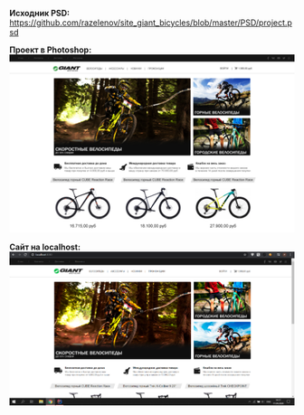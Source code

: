 **Исходник PSD:** https://github.com/razelenov/site_giant_bicycles/blob/master/PSD/project.psd

**Проект в Photoshop:**
![Проект](https://github.com/razelenov/site_giant_bicycles/blob/master/PSD/PSD_project.jpg)

**Сайт на localhost:**
![Сайт](https://github.com/razelenov/site_giant_bicycles/blob/master/PSD/screenshot.png)
